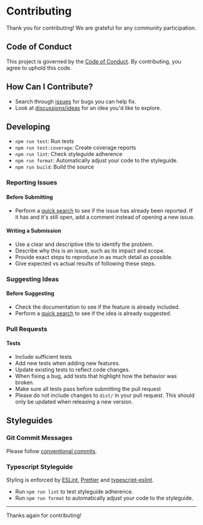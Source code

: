 # Contributing

Thank you for contributing! We are grateful for any community participation.

## Code of Conduct

This project is governed by the [Code of Conduct](./CODE_OF_CONDUCT.md). By contributing, you agree to uphold this code.

## How Can I Contribute?

- Search through [issues](https://github.com/havelessbemore/semafy/issues) for bugs you can help fix.
- Look at [discussions/ideas](https://github.com/havelessbemore/semafy/discussions/categories/ideas) for an idea you'd like to explore.

## Developing

- `npm run test`: Run tests
- `npm run test:coverage`: Create coverage reports
- `npm run lint`: Check styleguide adherence
- `npm run format`: Automatically adjust your code to the styleguide.
- `npm run build`: Build the source

### Reporting Issues

#### Before Submitting

- Perform a [quick search](https://github.com/havelessbemore/semafy/issues) to see if the issue has already been reported. If it has and it's still open, add a comment instead of opening a new issue.

#### Writing a Submission

- Use a clear and descriptive title to identify the problem.
- Describe why this is an issue, such as its impact and scope.
- Provide exact steps to reproduce in as much detail as possible.
- Give expected vs actual results of following these steps.

### Suggesting Ideas

#### Before Suggesting

- Check the documentation to see if the feature is already included.
- Perform a [quick search](https://github.com/havelessbemore/semafy/discussions/categories/ideas) to see if the idea is already suggested.

### Pull Requests

#### Tests

- Include sufficient tests
- Add new tests when adding new features.
- Update existing tests to reflect code changes.
- When fixing a bug, add tests that highlight how the behavior was broken.
- Make sure all tests pass before submitting the pull request
- Please do not include changes to `dist/` in your pull request. This should only be updated when releasing a new version.

## Styleguides

### Git Commit Messages

Please follow [conventional commits](https://www.conventionalcommits.org/en/v1.0.0/).

### Typescript Styleguide

Styling is enforced by [ESLint](https://eslint.org/), [Prettier](https://prettier.io/docs/en/integrating-with-linters.html) and [typescript-eslint](https://typescript-eslint.io/).

- Run `npm run lint` to test styleguide adherence.
- Run `npm run format` to automatically adjust your code to the styleguide.

---

Thanks again for contributing!
